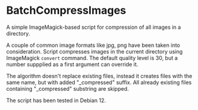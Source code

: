 # BatchCompressImages
A simple ImageMagick-based script for compression of all images in a directory.

A couple of common image formats like jpg, png have been taken into consideration.
Script compresses images in the current directory using ImageMagick `convert` command.
The default quality level is 30, but a number suppplied as a first argument can override it.

The algorithm doesn't replace existing files, instead it creates files with the same name, but with added "_compressed" suffix.
All already existing files containing "_compressed" substring are skipped.

The script has been tested in Debian 12.
